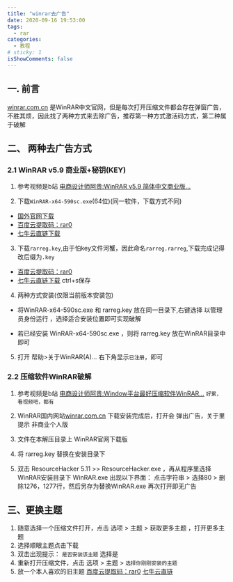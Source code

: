```yaml
---
title: "winrar去广告"
date: 2020-09-16 19:53:00
tags:
  - rar
categories:
  - 教程
# sticky: 1
isShowComments: false
---
```


## 一. 前言
[winrar.com.cn][winrar0] 是WinRAR中文官网，但是每次打开压缩文件都会存在弹窗广告，不胜其烦，因此找了两种方式来去除广告，推荐第一种方式激活码方式，第二种属于破解

## 二、 两种去广告方式
### 2.1 WinRAR v5.9 商业版+秘钥(KEY) 
1. 参考视频是b站 [电商设计师阿贵:WinRAR v5.9 简体中文商业版...](https://www.bilibili.com/video/BV1yi4y1t7MR)

2. 下载`WinRAR-x64-590sc.exe`(64位)(同一软件，下载方式不同)
* [国外官网下载][winrar1]
* [百度云提取码：rar0][winrar2]
* [七牛云直链下载][winrar3]

3. 下载`rarreg.key`,由于怕key文件河蟹，因此命名`rarreg.rarreg`,下载完成记得改后缀为`.key`
* [百度云提取码：rar0][winrar2]
* [七牛云直链下载][winrar5] ctrl+s保存

4. 两种方式安装(仅限当前版本安装包)

* 将WinRAR-x64-590sc.exe  和 rarreg.key 放在同一目录下,右键选择 以管理员身份运行 ，选择适合安装位置即可实现破解

* 若已经安装 WinRAR-x64-590sc.exe ，则将 rarreg.key 放在WinRAR目录中即可

5. 打开 帮助>关于WinRAR(A)... 右下角显示`已注册`，即可

### 2.2 压缩软件WinRAR破解
1. 参考视频是b站 [电商设计师阿贵:Window平台最好压缩软件WinRAR...](https://www.bilibili.com/video/BV1bp4y1X7PA) `好累，看视频吧，都有`

2. WinRAR国内网站[winrar.com.cn][winrar0] 下载安装完成后，打开会 弹出广告，关于里提示 非商业个人版

3. 文件在本解压目录上 WinRAR官网下载版 
 
4. 将 rarreg.key 替换在安装目录下

5. 双击 ResourceHacker 5.11 >> ResourceHacker.exe ，再从程序里选择WinRAR安装目录下 WinRAR.exe 出现以下界面： 点击字符串 > 选择80  > 删除1276，1277行，然后另存为替换WinRAR.exe    再次打开即无广告

## 三、更换主题
1. 随意选择一个压缩文件打开，点击 选项 > 主题 > 获取更多主题 ，打开更多主题
2. 选择顺眼主题点击下载 
3. 双击出现提示： `是否安装该主题` 选择是
4. 重新打开压缩文件，点击 选项 > 主题 > `选择你刚刚安装的主题`
5. 放一个本人喜欢的旧主题 [百度云提取码：rar0][winrar2] [七牛云直链][winrar6]





[winrar0]: http://www.winrar.com.cn/index.htm 
[winrar1]: https://www.win-rar.com/fileadmin/winrar-versions/sc/sc20200409/wrr/winrar-x64-590sc.exe 
[winrar2]: https://pan.baidu.com/s/1_-wZE3Cx2MORPO-4n-gnjg
[winrar3]: http://qiniu.wpp47.top/id2/Software/normal/20200703130938/WinRAR-x64-590sc.exe 

[winrar5]: http://qiniu.wpp47.top/id2/Software/normal/WinRAR/20200916210220/rarreg.rarreg 
[winrar6]: http://qiniu.wpp47.top/id2/Software/normal/WinRAR/20200916210300/WinRAR%E4%B8%BB%E9%A2%98.rar 


